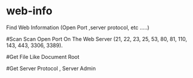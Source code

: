 # web-info
Find Web Information (Open Port ,server protocol, etc .....)

#Scan
Scan Open Port On The Web Server (21, 22, 23, 25, 53, 80, 81, 110, 143, 443, 3306, 3389).

#Get File
Like Document Root

#Get Server Protocol , Server Admin
